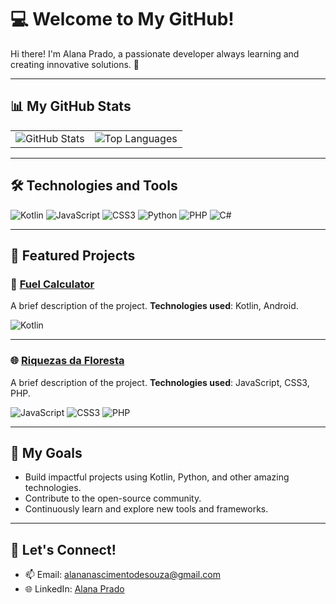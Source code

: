 # 💻 Welcome to My GitHub!

Hi there! I'm Alana Prado, a passionate developer always learning and creating innovative solutions. 🚀

---

## 📊 My GitHub Stats

<table>
  <tr>
    <td>
      <img src="https://github-readme-stats.vercel.app/api?username=alanazip&show_icons=true&theme=radical&hide_title=false&count_private=true&include_all_commits=true" alt="GitHub Stats" />
    </td>
    <td>
      <img src="https://github-readme-stats.vercel.app/api/top-langs/?username=alanazip&layout=compact&theme=radical" alt="Top Languages" />
    </td>
  </tr>
</table>

---

## 🛠️ Technologies and Tools

![Kotlin](https://img.shields.io/badge/Kotlin-0095D5?style=for-the-badge&logo=kotlin&logoColor=white)
![JavaScript](https://img.shields.io/badge/JavaScript-F7DF1E?style=for-the-badge&logo=javascript&logoColor=black)
![CSS3](https://img.shields.io/badge/CSS3-1572B6?style=for-the-badge&logo=css3&logoColor=white)
![Python](https://img.shields.io/badge/Python-3776AB?style=for-the-badge&logo=python&logoColor=white)
![PHP](https://img.shields.io/badge/PHP-777BB4?style=for-the-badge&logo=php&logoColor=white)
![C#](https://img.shields.io/badge/C%23-239120?style=for-the-badge&logo=csharp&logoColor=white)

---

## 🌟 Featured Projects

### 📱 **[Fuel Calculator](https://github.com/alanazip/fuel_calculator)**
A brief description of the project. **Technologies used**: Kotlin, Android.

![Kotlin](https://img.shields.io/badge/Kotlin-0095D5?style=flat-square&logo=kotlin&logoColor=white)

---

### 🌐 **[Riquezas da Floresta](https://github.com/alanazip/riquezasdafloresta)**
A brief description of the project. **Technologies used**: JavaScript, CSS3, PHP.

![JavaScript](https://img.shields.io/badge/JavaScript-F7DF1E?style=flat-square&logo=javascript&logoColor=black)
![CSS3](https://img.shields.io/badge/CSS3-1572B6?style=flat-square&logo=css3&logoColor=white)
![PHP](https://img.shields.io/badge/PHP-777BB4?style=flat-square&logo=php&logoColor=white)

---

## 🚀 My Goals
- Build impactful projects using Kotlin, Python, and other amazing technologies.
- Contribute to the open-source community.
- Continuously learn and explore new tools and frameworks.

---

## 💬 Let's Connect!

- 📫 Email: [alananascimentodesouza@gmail.com](mailto:alananascimentodesouza@gmail.com)
- 🌐 LinkedIn: [Alana Prado](https://linkedin.com/in/alanazip)
